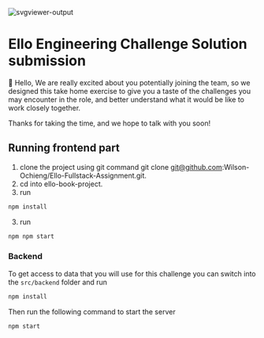  ![svgviewer-output](https://github.com/ElloTechnology/backend_takehome/assets/3518127/561bc8d4-bffc-4360-b9ea-61e876bcec93)


# Ello Engineering Challenge Solution submission

👋 Hello,
We are really excited about you potentially joining the team, so we designed this take home exercise to give you a taste of the challenges you may encounter in the role, and better understand what it would be like to work closely together.

Thanks for taking the time, and we hope to talk with you soon!

## Running frontend part


1. clone the project using git command git clone git@github.com:Wilson-Ochieng/Ello-Fullstack-Assignment.git.
2. cd into ello-book-project.
3. run 
```bash
npm install
```

3. run 
```bash
npm npm start
```



### Backend
To get access to data that you will use for this challenge you can switch into the `src/backend` folder and run

```bash
npm install
```

Then run the following command to start the server

```bash
npm start
```
